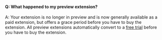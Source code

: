 #### Q: What happened to my preview extension?

A: Your extension is no longer in preview and
is now generally available as a paid extension,
but offers a grace period before you have to buy the extension.
All preview extensions automatically convert to a
[free trial](../organizations/billing/try-additional-features-vs.md) before you have to buy the extension.
